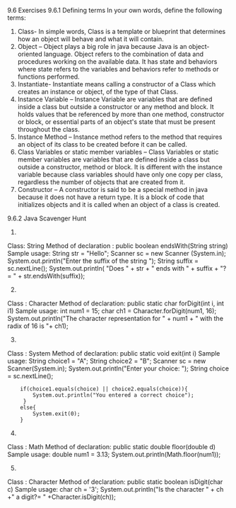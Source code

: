 ﻿9.6 Exercises 
9.6.1 Defining terms In your own words, define the following terms: 
1. Class- In simple words, Class is a template or blueprint that determines how an object will behave and what it will contain. 
2. Object – Object plays a big role in java because Java is an object-oriented language. Object refers to the combination of data and procedures working on the available data. It has state and behaviors where state refers to the variables and behaviors refer to methods or functions performed.
3. Instantiate- Instantiate means calling a constructor of a Class which creates an instance or object, of the type of that Class.
4. Instance Variable – Instance Variable are variables that are defined inside a class but outside a constructor or any method and block. It holds values that be referenced by more than one method, constructor or block, or essential parts of an object's state that must be present throughout the class.
5. Instance Method – Instance method refers to the method that requires an object of its class to be created before it can be called.
6. Class Variables or static member variables – Class Variables or static member variables are variables that are defined inside a class but outside a constructor, method or block. It is different with the instance variable because class variables should have only one copy per class, regardless the number of objects that are created from it.
7. Constructor – A constructor is said to be a special method in java because it does not have a return type. It is a block of code that initializes objects and it is called when an object of a class is created.

 
9.6.2 Java Scavenger Hunt

1.
Class: String
Method of declaration : public boolean endsWith(String string)
Sample usage:
String str = "Hello";
Scanner sc = new Scanner (System.in);
System.out.println("Enter the suffix of the string ");
String suffix = sc.nextLine();
System.out.println( "Does " + str + " ends with " + suffix + "? = " + str.endsWith(suffix)); 

2.
Class :  Character
Method of declaration: public static char forDigit(int i, int i1)
Sample usage:
int num1 = 15;
char ch1 = Character.forDigit(num1, 16);
System.out.println("The character representation for " + num1 + " with the radix of 16 is "+ ch1);

3.
Class :  System
Method of declaration: public static void exit(int i)
Sample usage:
String choice1 = "A";
String choice2 = "B";
Scanner sc = new Scanner(System.in);
        System.out.println("Enter your choice: ");
        String choice = sc.nextLine();
        
        if(choice1.equals(choice) || choice2.equals(choice)){
            System.out.println("You entered a correct choice");
         }
        else{
            System.exit(0);
        }

4.
Class :  Math
Method of declaration: public static double floor(double d)
Sample usage:
double num1 = 3.13;
        System.out.println(Math.floor(num1));

5.
Class :  Character
Method of declaration: public static boolean isDigit(char c)
Sample usage:
char ch = '3';
    System.out.println("Is the character " + ch +" a digit?= " +Character.isDigit(ch));


